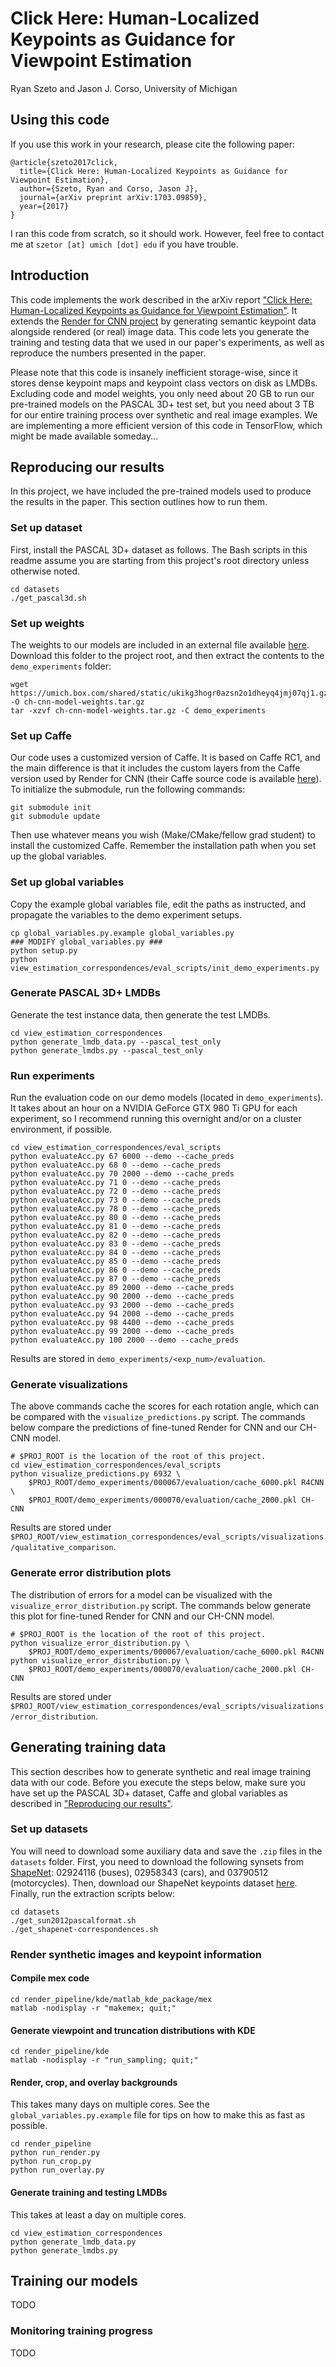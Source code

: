 # Click Here: Human-Localized Keypoints as Guidance for Viewpoint Estimation
Ryan Szeto and Jason J. Corso, University of Michigan

## Using this code

If you use this work in your research, please cite the following paper:

	@article{szeto2017click,
	  title={Click Here: Human-Localized Keypoints as Guidance for Viewpoint Estimation},
	  author={Szeto, Ryan and Corso, Jason J},
	  journal={arXiv preprint arXiv:1703.09859},
	  year={2017}
	}

I ran this code from scratch, so it should work. However, feel free to contact me at `szetor [at] umich [dot] edu` if you have trouble.

## Introduction

This code implements the work described in the arXiv report ["Click Here: Human-Localized Keypoints as Guidance for Viewpoint Estimation"](https://arxiv.org/abs/1703.09859). It extends the [Render for CNN project](https://github.com/shapenet/RenderForCNN) by generating semantic keypoint data alongside rendered (or real) image data. This code lets you generate the training and testing data that we used in our paper's experiments, as well as reproduce the numbers presented in the paper.

Please note that this code is insanely inefficient storage-wise, since it stores dense keypoint maps and keypoint class vectors on disk as LMDBs. Excluding code and model weights, you only need about 20 GB to run our pre-trained models on the PASCAL 3D+ test set, but you need about 3 TB for our entire training process over synthetic and real image examples. We are implementing a more efficient version of this code in TensorFlow, which might be made available someday...

## Reproducing our results

In this project, we have included the pre-trained models used to produce the results in the paper. This section outlines how to run them.

### Set up dataset

First, install the PASCAL 3D+ dataset as follows. The Bash scripts in this readme assume you are starting from this project's root directory unless otherwise noted.

	cd datasets
	./get_pascal3d.sh

### Set up weights

The weights to our models are included in an external file available [here](https://umich.box.com/shared/static/ukikg3hogr0azsn2o1dheyq4jmj07qj1.gz). Download this folder to the project root, and then extract the contents to the `demo_experiments` folder:

	wget https://umich.box.com/shared/static/ukikg3hogr0azsn2o1dheyq4jmj07qj1.gz -O ch-cnn-model-weights.tar.gz
	tar -xzvf ch-cnn-model-weights.tar.gz -C demo_experiments

### Set up Caffe

Our code uses a customized version of Caffe. It is based on Caffe RC1, and the main difference is that it includes the custom layers from the Caffe version used by Render for CNN (their Caffe source code is available [here](https://github.com/charlesq34/caffe-render-for-cnn)). To initialize the submodule, run the following commands:

	git submodule init
	git submodule update

Then use whatever means you wish (Make/CMake/fellow grad student) to install the customized Caffe. Remember the installation path when you set up the global variables.

### Set up global variables

Copy the example global variables file, edit the paths as instructed, and propagate the variables to the demo experiment setups.

	cp global_variables.py.example global_variables.py
	### MODIFY global_variables.py ###
	python setup.py
	python view_estimation_correspondences/eval_scripts/init_demo_experiments.py

### Generate PASCAL 3D+ LMDBs

Generate the test instance data, then generate the test LMDBs.

	cd view_estimation_correspondences
	python generate_lmdb_data.py --pascal_test_only
	python generate_lmdbs.py --pascal_test_only

### Run experiments

Run the evaluation code on our demo models (located in `demo_experiments`). It takes about an hour on a NVIDIA GeForce GTX 980 Ti GPU for each experiment, so I recommend running this overnight and/or on a cluster environment, if possible.

	cd view_estimation_correspondences/eval_scripts
	python evaluateAcc.py 67 6000 --demo --cache_preds
	python evaluateAcc.py 68 0 --demo --cache_preds
	python evaluateAcc.py 70 2000 --demo --cache_preds
	python evaluateAcc.py 71 0 --demo --cache_preds
	python evaluateAcc.py 72 0 --demo --cache_preds
	python evaluateAcc.py 73 0 --demo --cache_preds
	python evaluateAcc.py 78 0 --demo --cache_preds
	python evaluateAcc.py 80 0 --demo --cache_preds
	python evaluateAcc.py 81 0 --demo --cache_preds
	python evaluateAcc.py 82 0 --demo --cache_preds
	python evaluateAcc.py 83 0 --demo --cache_preds
	python evaluateAcc.py 84 0 --demo --cache_preds
	python evaluateAcc.py 85 0 --demo --cache_preds
	python evaluateAcc.py 86 0 --demo --cache_preds
	python evaluateAcc.py 87 0 --demo --cache_preds
	python evaluateAcc.py 89 2000 --demo --cache_preds
	python evaluateAcc.py 90 2000 --demo --cache_preds
	python evaluateAcc.py 93 2000 --demo --cache_preds
	python evaluateAcc.py 94 2000 --demo --cache_preds
	python evaluateAcc.py 98 4400 --demo --cache_preds
	python evaluateAcc.py 99 2000 --demo --cache_preds
	python evaluateAcc.py 100 2000 --demo --cache_preds

Results are stored in `demo_experiments/<exp_num>/evaluation`.

### Generate visualizations

The above commands cache the scores for each rotation angle, which can be compared with the `visualize_predictions.py` script. The commands below compare the predictions of fine-tuned Render for CNN and our CH-CNN model.

	# $PROJ_ROOT is the location of the root of this project.
	cd view_estimation_correspondences/eval_scripts
	python visualize_predictions.py 6932 \
		$PROJ_ROOT/demo_experiments/000067/evaluation/cache_6000.pkl R4CNN \
		$PROJ_ROOT/demo_experiments/000070/evaluation/cache_2000.pkl CH-CNN

Results are stored under `$PROJ_ROOT/view_estimation_correspondences/eval_scripts/visualizations/qualitative_comparison`.

### Generate error distribution plots

The distribution of errors for a model can be visualized with the `visualize_error_distribution.py` script. The commands below generate this plot for fine-tuned Render for CNN and our CH-CNN model.

	# $PROJ_ROOT is the location of the root of this project.
	python visualize_error_distribution.py \
		$PROJ_ROOT/demo_experiments/000067/evaluation/cache_6000.pkl R4CNN
	python visualize_error_distribution.py \
		$PROJ_ROOT/demo_experiments/000070/evaluation/cache_2000.pkl CH-CNN

Results are stored under `$PROJ_ROOT/view_estimation_correspondences/eval_scripts/visualizations/error_distribution`.

## Generating training data

This section describes how to generate synthetic and real image training data with our code. Before you execute the steps below, make sure you have set up the PASCAL 3D+ dataset, Caffe and global variables as described in ["Reproducing our results"](#reproducing-our-results).

### Set up datasets

You will need to download some auxiliary data and save the `.zip` files in the `datasets` folder. First, you need to download the following synsets from [ShapeNet](https://www.shapenet.org/): 02924116 (buses), 02958343 (cars), and 03790512 (motorcycles). Then, download our ShapeNet keypoints dataset [here](http://web.eecs.umich.edu/~jjcorso/extdelivery/shapenet-keypoints-1.0.zip). Finally, run the extraction scripts below:

	cd datasets
	./get_sun2012pascalformat.sh
	./get_shapenet-correspondences.sh

### Render synthetic images and keypoint information

#### Compile mex code

	cd render_pipeline/kde/matlab_kde_package/mex
	matlab -nodisplay -r "makemex; quit;"

#### Generate viewpoint and truncation distributions with KDE

	cd render_pipeline/kde
	matlab -nodisplay -r "run_sampling; quit;"

#### Render, crop, and overlay backgrounds

This takes many days on multiple cores. See the `global_variables.py.example` file for tips on how to make this as fast as possible.

	cd render_pipeline
	python run_render.py
	python run_crop.py
	python run_overlay.py

#### Generate training and testing LMDBs

This takes at least a day on multiple cores.

	cd view_estimation_correspondences
	python generate_lmdb_data.py
	python generate_lmdbs.py

## Training our models

TODO

### Monitoring training progress

TODO

<!--
# TODOS

* Update training curve plot code
* Add instructions for generating and training models
-->
